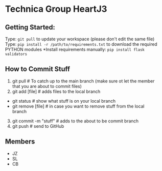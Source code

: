 # Technica Group HeartJ3

## Getting Started:
Type: `git pull` to update your workspace (please don't edit the same file)
Type: `pip install -r /path/to/requirements.txt` to download the required PYTHON modules
*Install requirements manually: `pip install flask validators`

## How to Commit Stuff
1. git pull # To catch up to the main branch (make sure ot let the member that you are about to commit files)
2. git add [file] # adds files to the local branch
- git status # show what stuff is on your local branch
- git remove [file] # in case you want to remove stuff from the local branch
3. git commit -m "stuff" # adds to the about to be commit branch
4. git push # send to GitHub

## Members
 - JZ
 - SL
 - CB